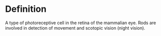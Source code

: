 # Definition

A type of photoreceptive cell in the retina of the mammalian eye. Rods
are involved in detection of movement and scotopic vision (night
vision).
